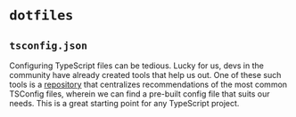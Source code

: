 # `dotfiles`

## `tsconfig.json`

Configuring TypeScript files can be tedious. Lucky for us, devs in the community have already
created tools that help us out. One of these such tools is a
[repository](https://github.com/tsconfig/bases) that centralizes recommendations of the most common
TSConfig files, wherein we can find a pre-built config file that suits our needs. This is a great
starting point for any TypeScript project.
